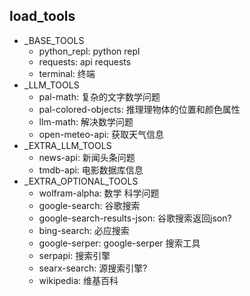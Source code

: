 
## load_tools

- _BASE_TOOLS
  - python_repl: python repl
  - requests: api requests
  - terminal: 终端
- _LLM_TOOLS
  - pal-math: 复杂的文字数学问题
  - pal-colored-objects: 推理理物体的位置和颜色属性
  - llm-math: 解决数学问题
  - open-meteo-api: 获取天气信息
- _EXTRA_LLM_TOOLS
  - news-api: 新闻头条问题
  - tmdb-api: 电影数据库信息
- _EXTRA_OPTIONAL_TOOLS
  - wolfram-alpha: 数学 科学问题
  - google-search: 谷歌搜索
  - google-search-results-json: 谷歌搜索返回json?
  - bing-search: 必应搜索
  - google-serper: google-serper 搜索工具
  - serpapi: 搜索引擎
  - searx-search: 源搜索引擎?
  - wikipedia: 维基百科
